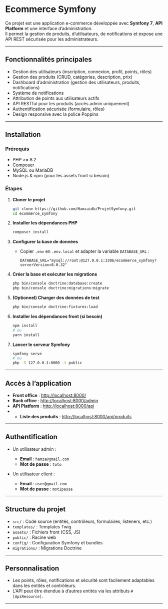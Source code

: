# Ecommerce Symfony

Ce projet est une application e-commerce développée avec **Symfony 7**, **API Platform** et une interface d’administration.  
Il permet la gestion de produits, d’utilisateurs, de notifications et expose une API REST sécurisée pour les administrateurs.

---

## Fonctionnalités principales

- Gestion des utilisateurs (inscription, connexion, profil, points, rôles)
- Gestion des produits (CRUD, catégories, description, prix)
- Dashboard d’administration (gestion des utilisateurs, produits, notifications)
- Système de notifications
- Attribution de points aux utilisateurs actifs
- API RESTful pour les produits (accès admin uniquement)
- Authentification sécurisée (formulaire, rôles)
- Design responsive avec la police Poppins

---

## Installation

### Prérequis

- PHP >= 8.2
- Composer
- MySQL ou MariaDB
- Node.js & npm (pour les assets front si besoin)

### Étapes

1. **Cloner le projet**
   ```bash
   git clone https://github.com/Hamzaidb/ProjetSymfony.git
   cd ecommerce_symfony
   ```

2. **Installer les dépendances PHP**
   ```bash
   composer install
   ```

3. **Configurer la base de données**
   - Copier `.env` en `.env.local` et adapter la variable `DATABASE_URL` :
     ```
     DATABASE_URL="mysql://root:@127.0.0.1:3306/ecommerce_symfony?serverVersion=8.0.32"
     ```

4. **Créer la base et exécuter les migrations**
   ```bash
   php bin/console doctrine:database:create
   php bin/console doctrine:migrations:migrate
   ```

5. **(Optionnel) Charger des données de test**
   ```bash
   php bin/console doctrine:fixtures:load
   ```

6. **Installer les dépendances front (si besoin)**
   ```bash
   npm install
   # ou
   yarn install
   ```

7. **Lancer le serveur Symfony**
   ```bash
   symfony serve
   # ou
   php -S 127.0.0.1:8000 -t public
   ```

---

## Accès à l’application

- **Front office** : [http://localhost:8000/](http://localhost:8000/)
- **Back office** : [http://localhost:8000/admin](http://localhost:8000/admin)
- **API Platform** : [http://localhost:8000/api](http://localhost:8000/api)
- - **Liste des produits** : [http://localhost:8000/api/produits](http://localhost:8000/api/produits)


---

## Authentification

- Un utilisateur admin  :
  - **Email** : `hamza@gmail.com`
  - **Mot de passe** : `toto`
 
- Un utilisateur client :
  - **Email** : `user@gmail.com`
  - **Mot de passe** : `mot2passe`

---

## Structure du projet

- `src/` : Code source (entités, contrôleurs, formulaires, listeners, etc.)
- `templates/` : Templates Twig
- `assets/` : Fichiers front (CSS, JS)
- `public/` : Racine web
- `config/` : Configuration Symfony et bundles
- `migrations/` : Migrations Doctrine

---

## Personnalisation

- Les points, rôles, notifications et sécurité sont facilement adaptables dans les entités et contrôleurs.
- L’API peut être étendue à d’autres entités via les attributs `#[ApiResource]`.

---

